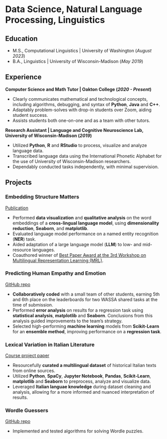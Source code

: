 # Data Science, Natural Language Processing, Linguistics

## Education
- M.S., Computational Linguistics | University of Washington (_August 2023_)
- B.A., Linguistics | University of Wisconsin-Madison (_May 2019_)

## Experience

**Computer Science and Math Tutor | Oakton College (_2020 - Present_)**
- Clearly communicates mathematical and technological concepts, including algorithms, debugging, and syntax of **Python**, **Java** and **C++**.
- Adaptably problem-solves with drop-in students over Zoom, aiding student success.
- Assists students both one-on-one and as a team with other tutors.

**Research Assistant | Language and Cognitive Neuroscience Lab, University of Wisconsin-Madison (_2019_)**
- Utilized **Python**, **R** and **RStudio** to process, visualize and analyze language data.
- Transcribed language data using the International Phonetic Alphabet for the use of University of Wisconsin-Madison researchers.
- Dependably conducted tasks independently, with minimal supervision.

## Projects

### Embedding Structure Matters
[Publication](https://aclanthology.org/2023.mrl-1.20.pdf)

- Performed **data visualization** and **qualitative analysis** on the word embeddings of a **cross-lingual language model**, using **dimensionality reduction**, **Seaborn**, and **matplotlib**.
- Evaluated language model performance on a named entity recognition (**NER**) task.
- Aided adaptation of a large language model (**LLM**) to low- and mid-resource languages.
- Coauthored winner of [Best Paper Award at the 3rd Workshop on Multilingual Representation Learning (MRL)](https://sigtyp.github.io/ws2023-mrl.html).

### Predicting Human Empathy and Emotion
[GitHub repo](https://github.com/manisha-Singh-UW/LING573_HUE-Human-Understanding-and-Empathy)
- **Collaboratively coded** with a small team of other students, earning 5th and 6th place on the leaderboards for two WASSA shared tasks at the time of submission.
- Performed **error analysis** on results for a regression task using **statistical analysis**, **matplotlib** and **Seaborn**. Conclusions from this analysis guided improvements to the team’s strategy.
- Selected high-performing **machine learning** models from **Scikit-Learn** for an **ensemble method**, improving performance on a **regression task**.

### Lexical Variation in Italian Literature

[Course project paper](https://github.com/ngoldfine/portfolio/files/14779736/ling575_final_project.pdf)

- Resourcefully **curated a multilingual dataset** of historical Italian texts from online sources.
- Utilized **Python**, **SpaCy**, **Jupyter Notebook**, **Pandas**, **Scikit-Learn**, **matplotlib** and **Seaborn** to preprocess, analyze and visualize data.
- Leveraged **Italian languae knowledge** during dataset cleaning and analysis, allowing for a more informed and nuanced interpretation of results.

### Wordle Guessers

[GitHub repo](https://github.com/ngoldfine/wordle-guessers)

- Implemented and tested algorithms for solving Wordle puzzles.
